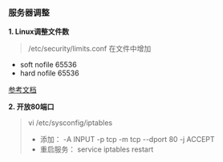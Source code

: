 ### 服务器调整

**1. Linux调整文件数**

> /etc/security/limits.conf 在文件中增加
* soft nofile 65536
* hard nofile 65536

[参考文档](https://www.elastic.co/guide/en/elasticsearch/guide/current/_file_descriptors_and_mmap.html)


**2. 开放80端口**

> vi /etc/sysconfig/iptables
> - 添加： -A INPUT -p tcp -m tcp --dport 80 -j ACCEPT
> - 重启服务： service iptables restart
